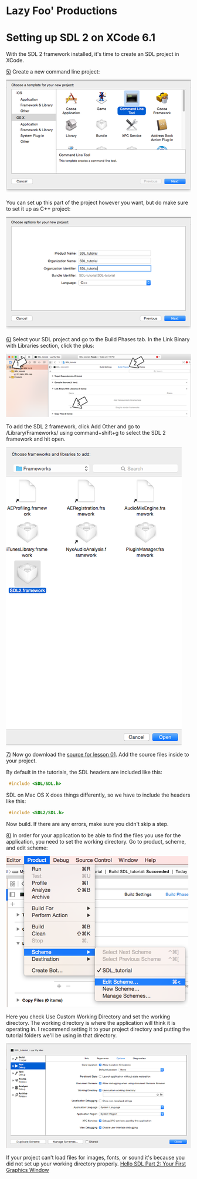 
# Lazy Foo' Productions

# Setting up SDL 2 on XCode 6.1


With the SDL 2 framework installed, it's time to create an SDL project in XCode.

[5)](#5)
Create a new command line project:

![](images/new_cli.png)

You can set up this part of the project however you want, but do make sure to set it up as C++ project:

![](images/project_config.png)

[6)](#6)
Select your SDL project and go to the Build Phases tab. In the Link Binary with Libraries section, click the plus:

![](images/build_phases.png)

To add the SDL 2 framework, click Add Other and go to /Library/Frameworks/ using command+shift+g to select the SDL 2 framework and hit open.

![](images/add_other-1.png)

[7)](#7)
Now go download the [source for lesson 01](zip/01_hello_SDL.zip). Add the source
files inside to your project.

By default in the tutorials, the SDL headers are included like this:
```cpp
 #include <SDL/SDL.h>
```
SDL on Mac OS X does things differently, so we have to include the headers like this:
```cpp
 #include <SDL2/SDL.h>
```
Now build. If there are any errors, make sure you didn't skip a step.

[8)](#8)
In order for your application to be able to find the files you use for the application, you need to set the working directory. Go to product, scheme, and edit scheme:

![](images/edit_scheme.png)

Here you check Use Custom Working Directory and set the working directory. The working directory is where the application will think it is operating in.
I recommend setting it to your project directory and putting the tutorial folders we'll be using in that directory.

![](images/working_directory.png)

If your project can't load files for images, fonts, or sound it's because you did not set up your working directory properly.
[Hello SDL Part 2: Your First Graphics Window](hellosdlc.md)

